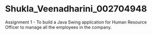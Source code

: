 # Shukla_Veenadharini_002704948
Assignment 1 - To build a Java Swing application for Human Resource Officer to manage all the employees in the company.
